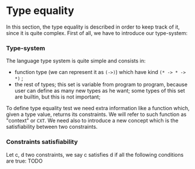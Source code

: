 # Type equality
In this section, the type equality is described in order to keep track of it, since it is quite complex.
First of all, we have to introduce our type-system:

### Type-system
The language type system is quite simple and consists in:
- function type (we can represent it as `(->)`) which have kind `(* -> * -> *)` ;
- the rest of types; this set is variable from program to program, because user can define as many new types as he want;
  some types of this set are builtin, but this is not important;

To define type equality test we need extra information like a function which, given a type value, returns its constraints.
We will refer to such function as "context" or `CXT`. We need also to introduce a new concept which is the satisfiability
between two constraints.

### Constraints satisfiability
Let c, d two constraints, we say c satisfies d if all the following conditions are true: TODO
